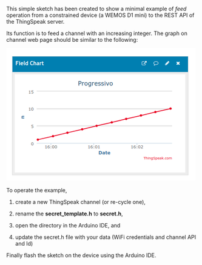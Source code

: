 This simple sketch has been created to show a minimal example of *feed* operation from a constrained device (a WEMOS D1 mini) to the REST API of the ThingSpeak server.

Its function is to feed a channel with an increasing integer. The graph on channel web page should be similar to the following:

![field1_chart](./field1_chart.png  "Graph on ThingSpeak page")

To operate the example, 

1.  create a new ThingSpeak channel (or re-cycle one), 

1. rename the **secret_template.h** to **secret.h**, 

1. open the directory in the Arduino IDE, and 

1. update the secret.h file with your data (WiFi credentials and channel API and Id)

Finally flash the sketch on the device using the Arduino IDE.